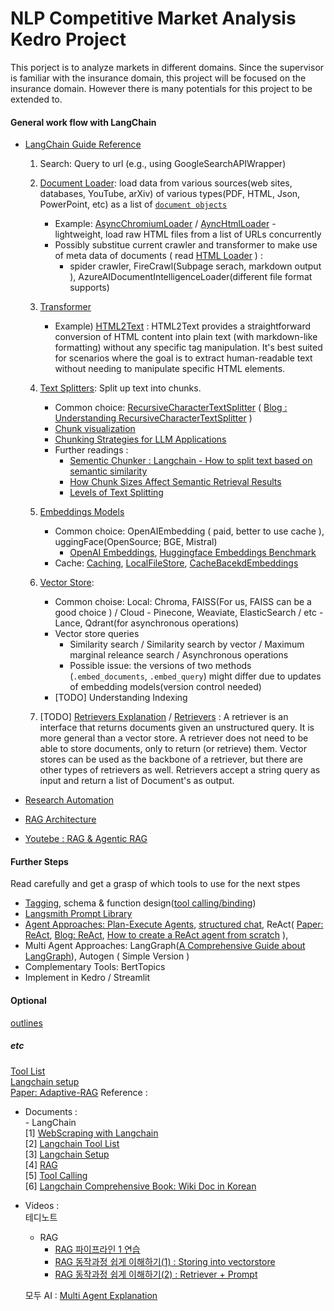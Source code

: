 # NLP Competitive Market Analysis Kedro Project
This porject is to analyze markets in different domains. Since the supervisor is familiar with the insurance domain, this project will be focused on the insurance domain. However there is many potentials for this project to be extended to.  

#### General work flow with LangChain 
- [LangChain Guide Reference](https://python.langchain.com/docs/how_to/#output-parsers)  
    1. Search: Query to url (e.g., using GoogleSearchAPIWrapper)   
    2. [Document Loader](https://python.langchain.com/v0.1/docs/modules/data_connection/document_loaders/): load data from various sources(web sites, databases, YouTube, arXiv) of various types(PDF, HTML, Json, PowerPoint, etc) as a list of [```document objects```](https://api.python.langchain.com/en/latest/documents/langchain_core.documents.base.Document.html)  
        - Example: [AsyncChromiumLoader](https://python.langchain.com/docs/integrations/document_loaders/async_chromium/) / [AyncHtmlLoader](https://python.langchain.com/docs/integrations/document_loaders/async_html/) - lightweight, load raw HTML files from a list of URLs concurrently
        - Possibly substitue current crawler and transformer to make use of meta data of documents ( read [HTML Loader](https://python.langchain.com/v0.1/docs/modules/data_connection/document_loaders/html/) ) :  
            - spider crawler, FireCrawl(Subpage serach, markdown output ), AzureAIDocumentIntelligenceLoader(different file format supports) 
    3. [Transformer](https://python.langchain.com/docs/integrations/document_transformers/)
        - Example) [HTML2Text](https://python.langchain.com/v0.1/docs/integrations/document_transformers/html2text/) : HTML2Text provides a straightforward conversion of HTML content into plain text (with markdown-like formatting) without any specific tag manipulation. It's best suited for scenarios where the goal is to extract human-readable text without needing to manipulate specific HTML elements.
    4. [Text Splitters](https://python.langchain.com/v0.1/docs/modules/data_connection/document_transformers/): Split up text into chunks. 
        - Common choice: [RecursiveCharacterTextSplitter](https://python.langchain.com/v0.1/docs/modules/data_connection/document_transformers/recursive_text_splitter/) ( [Blog : Understanding RecursiveCharacterTextSplitter](https://dev.to/eteimz/understanding-langchains-recursivecharactertextsplitter-2846) )
        - [Chunk visualization](https://chunkviz.up.railway.app)
        - [Chunking Strategies for LLM Applications](https://www.pinecone.io/learn/chunking-strategies/)
        - Further readings :
            - [Sementic Chunker : Langchain - How to split text based on semantic similarity](https://python.langchain.com/docs/how_to/semantic-chunker/)   
            - [How Chunk Sizes Affect Semantic Retrieval Results](https://ai.plainenglish.io/investigating-chunk-size-on-semantic-results-b465867d8ca1)
            - [Levels of Text Splitting](https://github.com/FullStackRetrieval-com/RetrievalTutorials/blob/main/tutorials/LevelsOfTextSplitting/5_Levels_Of_Text_Splitting.ipynb)
    5. [Embeddings Models](https://python.langchain.com/docs/how_to/embed_text/)
        - Common choice: OpenAIEmbedding ( paid, better to use cache ), uggingFace(OpenSource; BGE, Mistral)
            - [OpenAI Embeddings](https://platform.openai.com/docs/guides/embeddings#what-are-embeddings), [Huggingface Embeddings Benchmark](https://huggingface.co/spaces/mteb/leaderboard)
        - Cache: [Caching](https://python.langchain.com/docs/how_to/caching_embeddings/), [LocalFileStore](https://python.langchain.com/api_reference/langchain/embeddings/langchain.embeddings.cache.CacheBackedEmbeddings.html), [CacheBacekdEmbeddings](https://python.langchain.com/api_reference/langchain/embeddings/langchain.embeddings.cache.CacheBackedEmbeddings.html)
    
    6. [Vector Store](https://python.langchain.com/v0.1/docs/modules/data_connection/vectorstores/):
        - Common choise: Local: Chroma, FAISS(For us, FAISS can be a good choice ) / Cloud - Pinecone, Weaviate, ElasticSearch / etc - Lance, Qdrant(for asynchronous operations)
        - Vector store queries
            - Similarity search / Similarity search by vector / Maximum marginal releance search / Asynchronous operations 
            - Possible issue: the versions of two methods (```.embed_documents```, ```.embed_query```) might differ due to updates of embedding models(version control needed)
        - [TODO] Understanding Indexing 
    7. [TODO] [Retrievers Explanation](https://python.langchain.com/v0.1/docs/modules/data_connection/) / [Retrievers](https://python.langchain.com/v0.1/docs/modules/data_connection/retrievers/) : A retriever is an interface that returns documents given an unstructured query. It is more general than a vector store. A retriever does not need to be able to store documents, only to return (or retrieve) them. Vector stores can be used as the backbone of a retriever, but there are other types of retrievers as well. Retrievers accept a string query as input and return a list of Document's as output.

- [Research Automation](https://python.langchain.com/v0.1/docs/use_cases/web_scraping/)
- [RAG Architecture](https://python.langchain.com/v0.1/docs/use_cases/question_answering/)    
- [Youtebe : RAG & Agentic RAG ](https://www.youtube.com/watch?v=hKfQ-0jLw3I)
  
#### Further Steps 
Read carefully and get a grasp of which tools to use for the next stpes 
- [Tagging](https://python.langchain.com/docs/tutorials/classification/), schema & function design([tool calling/binding](https://python.langchain.com/docs/concepts/tool_calling/))   
- [Langsmith Prompt Library](https://smith.langchain.com/hub)    
- [Agent Approaches: Plan-Execute Agents](https://blog.langchain.dev/planning-agents/), [structured chat](https://python.langchain.com/v0.1/docs/modules/agents/agent_types/structured_chat/), ReAct( [Paper: ReAct](https://arxiv.org/abs/2210.03629), [Blog: ReAct](https://dottxt-ai.github.io/outlines/latest/cookbook/react_agent/), [How to create a ReAct agent from scratch](https://langchain-ai.github.io/langgraph/how-tos/react-agent-from-scratch/) ), 
- Multi Agent Approaches: LangGraph([A Comprehensive Guide about LangGraph](https://www.ionio.ai/blog/a-comprehensive-guide-about-langgraph-code-included)), Autogen ( Simple Version )
- Complementary Tools: BertTopics   
- Implement in Kedro / Streamlit 

#### Optional
[outlines](https://github.com/dottxt-ai/outlines)

##### etc 
[Tool List](https://python.langchain.com/v0.1/docs/integrations/tools/)    
[Langchain setup](https://python.langchain.com/v0.1/docs/get_started/installation/)    
[Paper: Adaptive-RAG](https://arxiv.org/abs/2403.14403)
Reference :   
- Documents :  
      - LangChain  
          [1] [WebScraping with Langchain](https://python.langchain.com/v0.1/docs/use_cases/web_scraping/)   
          [2] [Langchain Tool List](https://python.langchain.com/v0.1/docs/integrations/tools/)    
          [3] [Langchain Setup](https://python.langchain.com/v0.1/docs/get_started/installation/)     
          [4] [RAG](https://python.langchain.com/v0.1/docs/use_cases/question_answering/)  
          [5] [Tool Calling](https://python.langchain.com/docs/concepts/tool_calling/)  
          [6] [Langchain Comprehensive Book: Wiki Doc in Korean](https://wikidocs.net/262595)  
  
- Videos :  
  테디노트
    - RAG
        - [RAG 파이프라인 1 연습](https://www.youtube.com/watch?v=1scMJH93v0M&t=572s)
        - [RAG 동작과정 쉽게 이해하기(1) : Storing into vectorstore](https://www.youtube.com/watch?v=zybyszetEcE&t=992s)
        - [RAG 동작과정 쉽게 이해하기(2) : Retriever + Prompt](https://www.youtube.com/watch?v=Fxc2AzrxOP8&t=76s)

  모두 AI : [Multi Agent Explanation](https://www.youtube.com/watch?v=1n_Kui6B43Y)      
